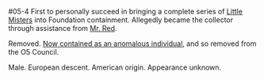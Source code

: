 #05-4
First to personally succeed in bringing a complete series of [Little Misters](https://scp-wiki.wikidot.com/tales-of-mr-collector) into Foundation containment. Allegedly became the collector through assistance from [Mr. Red](https://scp-wiki.wikidot.com/scp-redd).

Removed. [Now contained as an a](https://scp-wiki.wikidot.com/museum-of-idiots)﻿[nomalous individual](https://scp-wiki.wikidot.com/museum-of-idiots), and so removed from the O5 Council.

Male. European descent. American origin. Appearance unknown.